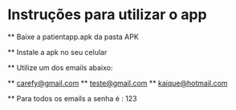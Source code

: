 # Instruções para utilizar o app

\*\* Baixe a patientapp.apk da pasta APK

\*\* Instale a apk no seu celular

\*\* Utilize um dos emails abaixo:

\*\* carefy@gmail.com
\*\* teste@gmail.com
\*\* kaique@hotmail.com

\*\* Para todos os emails a senha é : 123
